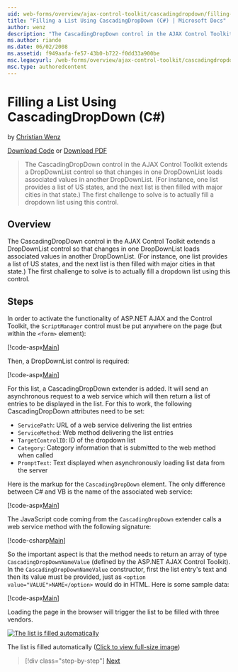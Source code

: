 ```yaml
---
uid: web-forms/overview/ajax-control-toolkit/cascadingdropdown/filling-a-list-using-cascadingdropdown-cs
title: "Filling a List Using CascadingDropDown (C#) | Microsoft Docs"
author: wenz
description: "The CascadingDropDown control in the AJAX Control Toolkit extends a DropDownList control so that changes in one DropDownList loads associated values in anoth..."
ms.author: riande
ms.date: 06/02/2008
ms.assetid: f949aafa-fe57-43b0-b722-f0dd33a900be
msc.legacyurl: /web-forms/overview/ajax-control-toolkit/cascadingdropdown/filling-a-list-using-cascadingdropdown-cs
msc.type: authoredcontent
---
```

# Filling a List Using CascadingDropDown (C#)

by [Christian Wenz](https://github.com/wenz)

[Download Code](http://download.microsoft.com/download/9/0/7/907760b1-2c60-4f81-aeb6-ca416a573b0d/cascadingdropdown0.cs.zip) or [Download PDF](http://download.microsoft.com/download/2/d/c/2dc10e34-6983-41d4-9c08-f78f5387d32b/cascadingdropdown0CS.pdf)

> The CascadingDropDown control in the AJAX Control Toolkit extends a DropDownList control so that changes in one DropDownList loads associated values in another DropDownList. (For instance, one list provides a list of US states, and the next list is then filled with major cities in that state.) The first challenge to solve is to actually fill a dropdown list using this control.


## Overview

The CascadingDropDown control in the AJAX Control Toolkit extends a DropDownList control so that changes in one DropDownList loads associated values in another DropDownList. (For instance, one list provides a list of US states, and the next list is then filled with major cities in that state.) The first challenge to solve is to actually fill a dropdown list using this control.

## Steps

In order to activate the functionality of ASP.NET AJAX and the Control Toolkit, the `ScriptManager` control must be put anywhere on the page (but within the `<form>` element):

[!code-aspx[Main](filling-a-list-using-cascadingdropdown-cs/samples/sample1.aspx)]

Then, a DropDownList control is required:

[!code-aspx[Main](filling-a-list-using-cascadingdropdown-cs/samples/sample2.aspx)]

For this list, a CascadingDropDown extender is added. It will send an asynchronous request to a web service which will then return a list of entries to be displayed in the list. For this to work, the following CascadingDropDown attributes need to be set:

- `ServicePath`: URL of a web service delivering the list entries
- `ServiceMethod`: Web method delivering the list entries
- `TargetControlID`: ID of the dropdown list
- `Category`: Category information that is submitted to the web method when called
- `PromptText`: Text displayed when asynchronously loading list data from the server

Here is the markup for the `CascadingDropDown` element. The only difference between C# and VB is the name of the associated web service:

[!code-aspx[Main](filling-a-list-using-cascadingdropdown-cs/samples/sample3.aspx)]

The JavaScript code coming from the `CascadingDropDown` extender calls a web service method with the following signature:

[!code-csharp[Main](filling-a-list-using-cascadingdropdown-cs/samples/sample4.cs)]

So the important aspect is that the method needs to return an array of type `CascadingDropDownNameValue` (defined by the ASP.NET AJAX Control Toolkit). In the `CascadingDropDownNameValue` constructor, first the list entry's text and then its value must be provided, just as `<option value="VALUE">NAME</option>` would do in HTML. Here is some sample data:

[!code-aspx[Main](filling-a-list-using-cascadingdropdown-cs/samples/sample5.aspx)]

Loading the page in the browser will trigger the list to be filled with three vendors.


[![The list is filled automatically](filling-a-list-using-cascadingdropdown-cs/_static/image2.png)](filling-a-list-using-cascadingdropdown-cs/_static/image1.png)

The list is filled automatically ([Click to view full-size image](filling-a-list-using-cascadingdropdown-cs/_static/image3.png))

> [!div class="step-by-step"]
> [Next](using-cascadingdropdown-with-a-database-cs.md)
